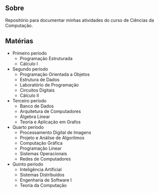 ## Sobre

Repositório para documentar minhas atividades do curso de Ciências da Computação.

## Matérias

- Primeiro período
  - Programação Estruturada
  - Cálculo I
- Segundo período
  - Programação Orientada a Objetos
  - Estrutura de Dados
  - Laboratório de Programação
  - Circuitos Digitais
  - Cálculo II
- Terceiro período
  - Banco de Dados
  - Arquitetura de Computadores
  - Álgebra Linear
  - Teoria e Aplicação em Grafos
- Quarto período
  - Processamento Digital de Imagens
  - Projeto e Análise de Algoritmos
  - Computação Gráfica
  - Programação Linear
  - Sistemas Operacionais
  - Redes de Computadores
- Quinto período
  - Inteligência Artificial
  - Sistemas Distribuídos
  - Engenharia de Software I
  - Teoria da Computação
